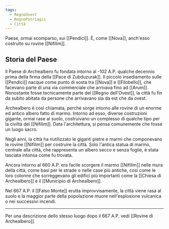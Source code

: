 ```yaml
---
tags:
  - RegnoOvest
  - RegnoPatriagis
  - Città
---
```

Paese, ormai scomparso, sui [[Pendici]]. È, come [[Nova]], anch'esso costruito su rovine [[Nifilim]]. 

## Storia del Paese

Il Paese di Archealbero fu fondata intorno al -102 A.P. qualche decennio prima della firma della [[Pace di Zubduzurak]]. 
Il piccolo insediamento sulle [[Pendici]] nacque come punto di sosta tra [[Nova]] e [[Filobello]], che facevano parte di una via commerciale che arrivava fino ad [[Arum]]. 
Nonostante fosse tecnicamente parte del [[Regno dell'Ovest]], la città fu fin da subito abitata da persone che arrivavano sia da est che da ovest. 

Archealbero è così chiamata, perché sorge intorno alle rovine di un enorme ed antico albero fatto di marmo. Intorno ad esso, diverse costruzioni gigante, ormai rase al suolo, costruivano un complesso di qualche tipo per la civiltà dei [[Nifilim]]. Data l'architettura, si pensa comunemente che fosse un luogo sacro.

Negli anni, la città ha riutilizzato le giganti pietre e marmi che componevano le rovine [[Nifilim]] per costruire la città. Solo l'antica statua di marmo, centrale alla città, che rappresenta un albero secco e senza foglie, è stata lasciata intonsa come fu trovata. 

Ancora intorno al 660 A.P. era facile scorgere il marmo [[Nifilim]] nelle mura della città, come basi per le strade o nelle case più antiche, così come le loro colonne che sorreggevano gli edifici più importanti come la [[Chiesa di Archealbero]] e il [[Municipio di Archealbero]].

Nel 667 A.P. il [[Falso Monte]] erutta improvvisamente, la città viene rasa al suolo e la maggior parte della popolazione muore nell'esplosione vulcanica o nei successivi incendi. 

---
Per una descrizione dello stesso luogo dopo il 667 A.P. vedi [[Rovine di Archealbero]]. 

